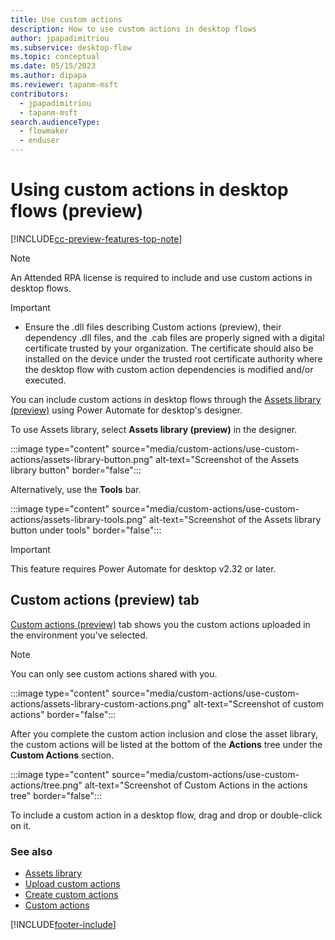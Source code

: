 ```yaml
---
title: Use custom actions 
description: How to use custom actions in desktop flows
author: jpapadimitriou
ms.subservice: desktop-flow
ms.topic: conceptual
ms.date: 05/15/2023
ms.author: dipapa
ms.reviewer: tapanm-msft
contributors:
  - jpapadimitriou
  - tapanm-msft
search.audienceType: 
  - flowmaker
  - enduser
---
```


# Using custom actions in desktop flows (preview)

[!INCLUDE[cc-preview-features-top-note](../includes/cc-preview-features-top-note.md)]

> [!NOTE]
> An Attended RPA license is required to include and use custom actions in desktop flows.

> [!IMPORTANT]
> - Ensure the .dll files describing Custom actions (preview), their dependency .dll files, and the .cab files are properly signed with a digital certificate trusted by your organization. The certificate should also be installed on the device under the trusted root certificate authority where the desktop flow with custom action dependencies is modified and/or executed.

You can include custom actions in desktop flows through the [Assets library (preview)](assets-library.md) using Power Automate for desktop's designer.

To use Assets library, select **Assets library (preview)** in the designer.

:::image type="content" source="media/custom-actions/use-custom-actions/assets-library-button.png" alt-text="Screenshot of the Assets library button" border="false":::

Alternatively, use the **Tools** bar.

:::image type="content" source="media/custom-actions/use-custom-actions/assets-library-tools.png" alt-text="Screenshot of the Assets library button under tools" border="false":::

> [!IMPORTANT]
> This feature requires Power Automate for desktop v2.32 or later.

## Custom actions (preview) tab

[Custom actions (preview)](custom-actions.md) tab shows you the custom actions uploaded in the environment you've selected.

> [!NOTE]
> You can only see custom actions shared with you.

:::image type="content" source="media/custom-actions/use-custom-actions/assets-library-custom-actions.png" alt-text="Screenshot of custom actions" border="false":::

After you complete the custom action inclusion and close the asset library, the custom actions will be listed at the bottom of the **Actions** tree under the **Custom Actions** section.

:::image type="content" source="media/custom-actions/use-custom-actions/tree.png" alt-text="Screenshot of Custom Actions in the actions tree" border="false":::

To include a custom action in a desktop flow, drag and drop or double-click on it.

### See also

- [Assets library ](assets-library.md)
- [Upload custom actions](upload-custom-actions.md)
- [Create custom actions](create-custom-actions.md)
- [Custom actions](custom-actions.md)

[!INCLUDE[footer-include](../includes/footer-banner.md)]